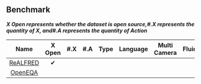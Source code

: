 ## Benchmark

***X  Open represents whether the dataset is open source,#.X represents the quantity of X, and#.A represents the quantity of Action***

|                           Name                           |  X Open  | #.X  | #.A  | Type | Language | Multi Camera | Fluid | Physics | Continuous | Scenes | Robot | Rendering | Flexible Material | Generalization |
| :------------------------------------------------------: | :------: | :--: | :--: | ---- | :------: | :----------: | :---: | :-----: | :--------: | ------ | ----- | --------- | ----------------- | -------------- |
| [ReALFRED](https://twoongg.github.io/projects/realfred/) | &#x2714; |      |      |      |          |              |       |         |            |        |       |           |                   |                |
|          [OpenEQA](https://open-eqa.github.io/)          |          |      |      |      |          |              |       |         |            |        |       |           |                   |                |